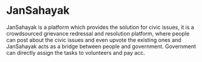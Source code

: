 # JanSahayak
JanSahayak is a platform which provides the solution for civic issues, it is a crowdsourced grievance redressal and resolution platform, where people can post about the civic issues and even upvote the existing ones and JanSahayak acts as a bridge between people and government. Government can directly assign the tasks to volunteers and pay acc.
